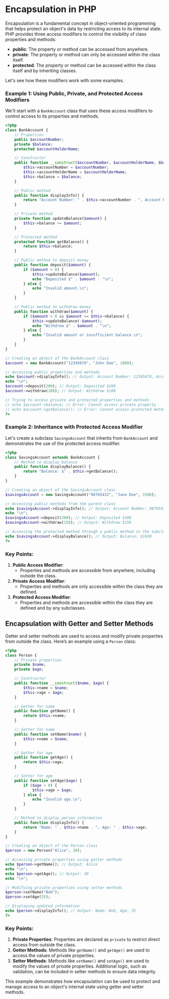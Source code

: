 # Encapsulation in PHP

Encapsulation is a fundamental concept in object-oriented programming that helps protect an object's data by restricting access to its internal state. PHP provides three access modifiers to control the visibility of class properties and methods:

- **public**: The property or method can be accessed from anywhere.
- **private**: The property or method can only be accessed within the class itself.
- **protected**: The property or method can be accessed within the class itself and by inheriting classes.

Let's see how these modifiers work with some examples.

### Example 1: Using Public, Private, and Protected Access Modifiers

We'll start with a `BankAccount` class that uses these access modifiers to control access to its properties and methods.

```php
<?php
class BankAccount {
    // Properties
    public $accountNumber;
    private $balance;
    protected $accountHolderName;

    // Constructor
    public function __construct($accountNumber, $accountHolderName, $balance) {
        $this->accountNumber = $accountNumber;
        $this->accountHolderName = $accountHolderName;
        $this->balance = $balance;
    }

    // Public method
    public function displayInfo() {
        return "Account Number: " . $this->accountNumber . ", Account Holder: " . $this->accountHolderName;
    }

    // Private method
    private function updateBalance($amount) {
        $this->balance += $amount;
    }

    // Protected method
    protected function getBalance() {
        return $this->balance;
    }

    // Public method to deposit money
    public function deposit($amount) {
        if ($amount > 0) {
            $this->updateBalance($amount);
            echo "Deposited $" . $amount . "\n";
        } else {
            echo "Invalid amount.\n";
        }
    }

    // Public method to withdraw money
    public function withdraw($amount) {
        if ($amount > 0 && $amount <= $this->balance) {
            $this->updateBalance(-$amount);
            echo "Withdrew $" . $amount . "\n";
        } else {
            echo "Invalid amount or insufficient balance.\n";
        }
    }
}

// Creating an object of the BankAccount class
$account = new BankAccount("12345678", "John Doe", 1000);

// Accessing public properties and methods
echo $account->displayInfo(); // Output: Account Number: 12345678, Account Holder: John Doe
echo "\n";
$account->deposit(200); // Output: Deposited $200
$account->withdraw(100); // Output: Withdrew $100

// Trying to access private and protected properties and methods
// echo $account->balance; // Error: Cannot access private property
// echo $account->getBalance(); // Error: Cannot access protected method
?>
```

### Example 2: Inheritance with Protected Access Modifier

Let's create a subclass `SavingsAccount` that inherits from `BankAccount` and demonstrates the use of the protected access modifier.

```php
<?php
class SavingsAccount extends BankAccount {
    // Method to display balance
    public function displayBalance() {
        return "Balance: $" . $this->getBalance();
    }
}

// Creating an object of the SavingsAccount class
$savingsAccount = new SavingsAccount("98765432", "Jane Doe", 1500);

// Accessing public methods from the parent class
echo $savingsAccount->displayInfo(); // Output: Account Number: 98765432, Account Holder: Jane Doe
echo "\n";
$savingsAccount->deposit(300); // Output: Deposited $300
$savingsAccount->withdraw(150); // Output: Withdrew $150

// Accessing the protected method through a public method in the subclass
echo $savingsAccount->displayBalance(); // Output: Balance: $1650
?>
```

### Key Points:

1. **Public Access Modifier**:
    - Properties and methods are accessible from anywhere, including outside the class.
2. **Private Access Modifier**:
    - Properties and methods are only accessible within the class they are defined.
3. **Protected Access Modifier**:
    - Properties and methods are accessible within the class they are defined and by any subclasses.

   
## Encapsulation with Getter and Setter Methods

Getter and setter methods are used to access and modify private properties from outside the class. Here’s an example using a `Person` class:

```php
<?php
class Person {
    // Private properties
    private $name;
    private $age;

    // Constructor
    public function __construct($name, $age) {
        $this->name = $name;
        $this->age = $age;
    }

    // Getter for name
    public function getName() {
        return $this->name;
    }

    // Setter for name
    public function setName($name) {
        $this->name = $name;
    }

    // Getter for age
    public function getAge() {
        return $this->age;
    }

    // Setter for age
    public function setAge($age) {
        if ($age > 0) {
            $this->age = $age;
        } else {
            echo "Invalid age.\n";
        }
    }

    // Method to display person information
    public function displayInfo() {
        return "Name: " . $this->name . ", Age: " . $this->age;
    }
}

// Creating an object of the Person class
$person = new Person("Alice", 30);

// Accessing private properties using getter methods
echo $person->getName(); // Output: Alice
echo "\n";
echo $person->getAge(); // Output: 30
echo "\n";

// Modifying private properties using setter methods
$person->setName("Bob");
$person->setAge(35);

// Displaying updated information
echo $person->displayInfo(); // Output: Name: Bob, Age: 35
?>
```

### Key Points:

1. **Private Properties**: Properties are declared as `private` to restrict direct access from outside the class.
2. **Getter Methods**: Methods like `getName()` and `getAge()` are used to access the values of private properties.
3. **Setter Methods**: Methods like `setName()` and `setAge()` are used to modify the values of private properties. Additional logic, such as validation, can be included in setter methods to ensure data integrity.

This example demonstrates how encapsulation can be used to protect and manage access to an object's internal state using getter and setter methods.